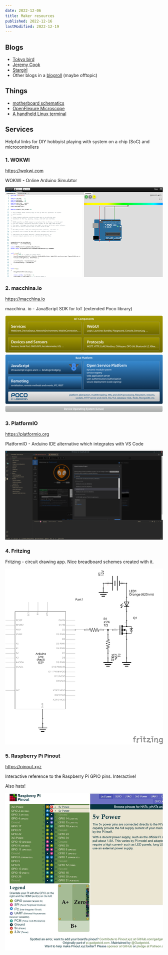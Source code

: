 ```yaml
---
date: 2022-12-06
title: Maker resources
published: 2022-12-16
lastModified: 2022-12-19
---
```


## Blogs

- [Tokyo bird](https://burariweb.info)
- [Jeremy Cook](https://jeremyscook.com/macro-keyboard-makes-music/)
- [Stargirl](https://blog.thea.codes/starfish-a-control-board-with-the-rp2040)
- Other blogs in a [blogroll](https://benjaminhollon.com/blogroll/) (maybe offtopic)




## Things

- [motherboard schematics](https://community.mnt.re/t/im-building-my-own-reform/759)
- [OpenFlexure Microscope](https://openflexure.org/projects/microscope/)
- [A handheld Linux terminal](https://github.com/ZitaoTech/Hackberry-Pi_Zero)


## Services

Helpful links for DIY hobbyist playing with system on a chip (SoC) and microcontrollers


### 1. WOKWI

https://wokwi.com

WOKWI - Online Arduino Simulator

![WOKWI](./wokwi-arduino-simulator.png)

### 2. macchina.io

https://macchina.io

macchina. io - JavaScript SDK for IoT (extended Poco library)

![macchina.io](./macchina-blocks.png)

### 3. PlatformIO

https://platformio.org

PlatformIO - Arduino IDE alternative which integrates with VS Code

![PlatformIO](./platform-io.png)

### 4. Fritzing

Fritzing - circuit drawing app. Nice breadboard schemes created with it.

![Fritzing](./Fritzing.png)

### 5. Raspberry Pi Pinout

https://pinout.xyz

Interactive reference to the Raspberry Pi GPIO pins. Interactive!

Also hats!

![pinout](./raspberry-pi-pinout.jpg)

